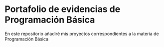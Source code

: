 # Portafolio de evidencias de Programación Básica
En este repositorio añadiré mis proyectos correspondientes a la materia de Programación Básica
